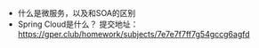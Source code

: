 ﻿* 什么是微服务，以及和SOA的区别
* Spring Cloud是什么？
提交地址：https://gper.club/homework/subjects/7e7e7f7ff7g54gccg6agfd